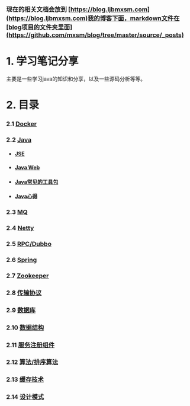 

### 现在的相关文档会放到 [https://blog.ljbmxsm.com](https://blog.ljbmxsm.com)我的博客下面，markdown文件在[blog项目的文件夹里面](https://github.com/mxsm/blog/tree/master/source/_posts)

# 1. 学习笔记分享

主要是一些学习java的知识和分享，以及一些源码分析等等。

# 2. 目录

### 2.1 [Docker](https://github.com/mxsm/document/tree/master/Docker)

### 2.2 [Java](https://github.com/mxsm/document/tree/master/Java)

- #### [JSE](https://github.com/mxsm/document/tree/master/Java/JSE)

- #### [Java Web](https://github.com/mxsm/document/tree/master/Java/Java%20Web)

- #### [Java常见的工具包](https://github.com/mxsm/document/tree/master/Java/Java常见的工具包)

- #### [Java心得](https://github.com/mxsm/document/tree/master/Java/Java心得)

### 2.3 [MQ](https://github.com/mxsm/document/tree/master/MQ)

### 2.4 [Netty](https://github.com/mxsm/document/tree/master/Netty)

### 2.5 [RPC/Dubbo](https://github.com/mxsm/document/tree/master/RPC/Dubbo)

### 2.6 [Spring](https://github.com/mxsm/document/tree/master/Spring)

### 2.7 [Zookeeper](https://github.com/mxsm/document/tree/master/Zookeeper)

### 2.8 [传输协议](https://github.com/mxsm/document/tree/master/传输协议)

### 2.9 [数据库](https://github.com/mxsm/document/tree/master/数据库)

### 2.10 [数据结构](https://github.com/mxsm/document/tree/master/数据结构)

### 2.11 [服务注册组件](https://github.com/mxsm/document/tree/master/服务注册组件)

### 2.12 [算法/排序算法](https://github.com/mxsm/document/tree/master/算法/排序算法)

### 2.13 [缓存技术](https://github.com/mxsm/document/tree/master/缓存技术)

### 2.14 [设计模式](https://github.com/mxsm/document/tree/master/设计模式)



